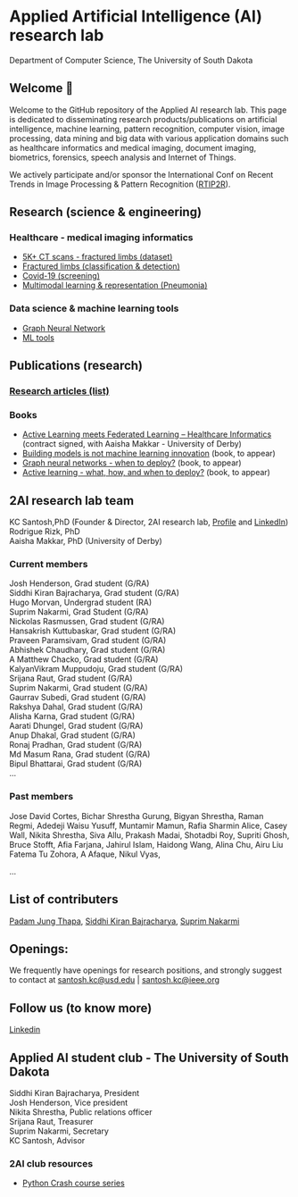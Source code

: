 # Applied Artificial Intelligence (AI) research lab
Department of Computer Science, The University of South Dakota

## Welcome 👋
Welcome to the GitHub repository of the Applied AI research lab. This page is dedicated to disseminating research products/publications on artificial intelligence, machine learning, pattern recognition, computer vision, image processing, data mining and big data with various application domains such as healthcare informatics and medical imaging, document imaging, biometrics, forensics, speech analysis and Internet of Things.

We actively participate and/or sponsor the International Conf on Recent Trends in Image Processing & Pattern Recognition (<a href='https://rtip2r-conference.org'>RTIP2R</a>). 


## Research (science & engineering)
### Healthcare - medical imaging informatics
- <a href = 'https://github.com/2AI-Lab/medical-imaging-datasets'>5K+ CT scans - fractured limbs (dataset)</a></br>
- <a href = 'https://github.com/2AI-Lab'>Fractured limbs (classification & detection)</a> </br> 
- <a href = 'https://github.com/2AI-Lab'>Covid-19 (screening)</a>
- <a href = 'https://github.com/2AI-Lab'>Multimodal learning & representation (Pneumonia)</a>


### Data science & machine learning tools
- <a href = 'https://github.com/2AI-Lab/Graph-Neural-Network'>Graph Neural Network</a>
- <a href = 'https://github.com/2AI-Lab/Machine-Learning-Tools'>ML tools</a>

## Publications (research)
### <a href = 'https://github.com/2ai-lab'>Research articles (list)</a>

### Books
- <a href = 'https://github.com/2AI-Lab'>Active Learning meets Federated Learning – Healthcare Informatics</a> (contract signed, with Aaisha Makkar - University of Derby)
- <a href = 'https://github.com/2AI-Lab'>Building models is not machine learning innovation</a> (book, to appear)
- <a href = 'https://github.com/2AI-Lab'>Graph neural networks - when to deploy?</a> (book, to appear)
- <a href = 'https://github.com/2AI-Lab'>Active learning - what, how, and when to deploy?</a> (book, to appear)

## 2AI research lab team
KC Santosh,PhD (Founder & Director, 2AI research lab, <a href = 'https://kc-santosh.org'>Profile</a> and <a href = 'https://www.linkedin.com/in/santoshkc/'>LinkedIn</a>)</br>
Rodrigue Rizk, PhD</br>
Aaisha Makkar, PhD (University of Derby)</br>
### Current members
Josh Henderson, Grad student (G/RA)</br>
Siddhi Kiran Bajracharya, Grad student (G/RA)</br>
Hugo Morvan, Undergrad student (RA)</br>
Suprim Nakarmi, Grad Student (G/RA)</br>
Nickolas Rasmussen, Grad student (G/RA)</br> 
Hansakrish Kuttubaskar, Grad student (G/RA)</br>
Praveen Paramsivam, Grad student (G/RA)</br>
Abhishek Chaudhary, Grad student (G/RA)</br> 
A Matthew Chacko, Grad student (G/RA)</br> 
KalyanVikram Muppudoju, Grad student (G/RA)</br>
Srijana Raut, Grad student (G/RA)</br>
Suprim Nakarmi, Grad student (G/RA)</br>
Gaurrav Subedi, Grad student (G/RA)</br>
Rakshya Dahal, Grad student (G/RA)</br> 
Alisha Karna, Grad student (G/RA)</br>
Aarati Dhungel, Grad student (G/RA)</br>
Anup Dhakal, Grad student (G/RA)</br>
Ronaj Pradhan, Grad student (G/RA)</br>
Md Masum Rana, Grad student (G/RA)</br>
Bipul Bhattarai, Grad student (G/RA)</br>
...

### Past members
Jose David Cortes, 
Bichar Shrestha Gurung, 
Bigyan Shrestha, 
Raman Regmi, 
Adedeji Waisu Yusuff,
Muntamir Mamun, 
Rafia Sharmin Alice,
Casey Wall, 
Nikita Shrestha, 
Siva Allu, 
Prakash Madai, 
Shotadbi Roy, 
Supriti Ghosh, 
Bruce Stofft,
Afia Farjana, 
Jahirul Islam,
Haidong Wang, 
Alina Chu, 
Airu Liu
Fatema Tu Zohora, 
A Afaque, 
Nikul Vyas, 

...


## List of contributers
<a href = 'https://github.com/padam56'>Padam Jung Thapa</a>, 
<a href = 'https://github.com/siddhi47'>Siddhi Kiran Bajracharya</a>,
<a href = 'https://github.com/suprimnakarmi'>Suprim Nakarmi</a> 

## Openings: 
We frequently have openings for research positions, and strongly suggest to contact at santosh.kc@usd.edu | santosh.kc@ieee.org

## Follow us (to know more)
<a href = 'https://www.linkedin.com/company/kc-2ai/'>Linkedin</a>

## Applied AI student club - The University of South Dakota
Siddhi Kiran Bajracharya, President </br>
Josh Henderson, Vice president </br>
Nikita Shrestha, Public relations officer </br>
Srijana Raut, Treasurer</br>
Suprim Nakarmi, Secretary</br>
KC Santosh, Advisor

### 2AI club resources
- <a href = 'https://github.com/2AI-Lab/python-series'> Python Crash course series</a>


